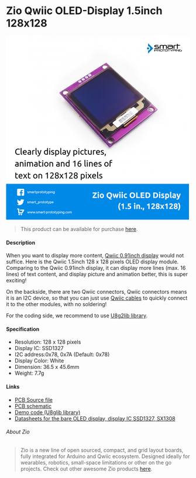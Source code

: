 # Zio Qwiic OLED-Display 1.5inch 128x128

![](oled1-5.png)

> This product can be available for purchase [here](https://www.smart-prototyping.com/Zio-Qwiic-OLED-Display-1_5inch-128x128).



#### Description

When you want to display more content, [Qwiic 0.91inch display](https://www.smart-prototyping.com/Zio-OLED-Display-0-91-in-128-32-Qwiic.html) would not suffice. Here is the Qwiic 1.5inch 128 x 128 pixels OLED display module. Comparing to the Qwiic 0.91inch display, it can display more lines (max. 16 lines) of text content, and display picture and animation better, this is super exciting! 

On the backside, there are  two Qwiic connectors, Qwiic connectors means it is an I2C device, so that you can just use [Qwiic cables](https://www.smart-prototyping.com/zio-cables) to quickly connect it to the other modules, with no soldering! 

For the coding side, we recommend to use [U8g2lib library](https://github.com/olikraus/u8glib).


#### Specification

* Resolution: 128 x 128 pixels
* Display IC: SSD1327
* I2C address:0x78, 0x7A (Default: 0x78)
* Display Color: White
* Dimension: 36.5 x 45.6mm
* Weight: 7.7g


#### Links

* [PCB Source file](https://github.com/ZIOCC/Zio-Qwiic-OLED-Display-1.5inch-128x128/tree/master/EAGLE)
* [PCB schematic](https://github.com/ZIOCC/Zio-Qwiic-OLED-Display-1.5inch-128x128/blob/master/Zio%20Qwiic%201.5%20inch%20OLED%20Display%20module%20schematic.pdf)
* [Demo code (U8glib library)](https://github.com/olikraus/u8glib)
* [Datasheets for the bare OLED display, display IC SSD1327, SX1308](https://github.com/ZIOCC/Zio-Qwiic-OLED-Display-1.5inch-128x128/tree/master/datasheet)





###### About Zio
> Zio is a new line of open sourced, compact, and grid layout boards, fully integrated for Arduino and Qwiic ecosystem. Designed ideally for wearables, robotics, small-space limitations or other on the go projects. Check out other awesome Zio products [here](https://www.smart-prototyping.com/Zio).
